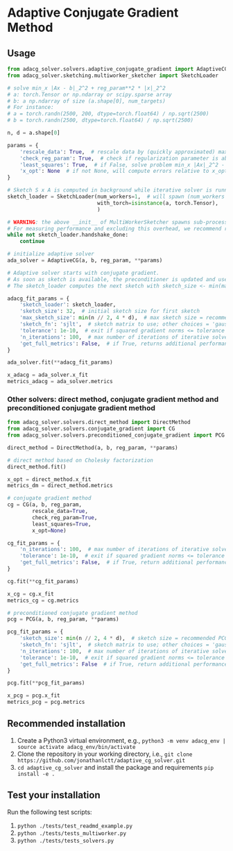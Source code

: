 # Adaptive Conjugate Gradient Method

## Usage 

```python
from adacg_solver.solvers.adaptive_conjugate_gradient import AdaptiveCG
from adacg_solver.sketching.multiworker_sketcher import SketchLoader

# solve min_x |Ax - b|_2^2 + reg_param**2 * |x|_2^2
# a: torch.Tensor or np.ndarray or scipy.sparse array
# b: a np.ndarray of size (a.shape[0], num_targets) 
# For instance:
# a = torch.randn(2500, 200, dtype=torch.float64) / np.sqrt(2500)
# b = torch.randn(2500, dtype=torch.float64) / np.sqrt(2500)

n, d = a.shape[0]

params = {
    'rescale_data': True,  # rescale data by (quickly approximated) max singular value of a - useful for numerical stability checks
    'check_reg_param': True,  # check if regularization parameter is above numerically significant threshold - if not, set reg_param to threshold
    'least_squares': True,  # if False, solve problem min_x |Ax|_2^2 - 2 * b' * x + reg_param**2 * |x|^2_2
    'x_opt': None  # if not None, will compute errors relative to x_opt (useful for testing)
}

# Sketch S x A is computed in background while iterative solver is running
sketch_loader = SketchLoader(num_workers=1,  # will spawn (num_workers + 2) sub-processes
                             with_torch=isinstance(a, torch.Tensor),
                             )

# WARNING: the above __init__ of MultiWorkerSketcher spawns sub-processes; that introduces an overhead (~2 seconds on a 6 cores / 12 vCPUs MacOS machine).
# For measuring performance and excluding this overhead, we recommend running the solver once the sub-processes are initialized.
while not sketch_loader.handshake_done:
    continue

# initialize adaptive solver
ada_solver = AdaptiveCG(a, b, reg_param, **params)

# Adaptive solver starts with conjugate gradient.
# As soon as sketch is available, the preconditioner is updated and used by the preconditioned CG solver.
# The sketch_loader computes the next sketch with sketch_size <- min(max_sketch_size, 2 * sketch_size) in the background. 

adacg_fit_params = {
    'sketch_loader': sketch_loader,
    'sketch_size': 32,  # initial sketch size for first sketch
    'max_sketch_size': min(n // 2, 4 * d),  # max sketch size = recommended PCG sketch size
    'sketch_fn': 'sjlt',  # sketch matrix to use; other choices = 'gaussian', 'srht',
    'tolerance': 1e-10,  # exit if squared gradient norms <= tolerance
    'n_iterations': 100,  # max number of iterations of iterative solver
    'get_full_metrics': False,  # if True, returns additional performance metrics
}

ada_solver.fit(**adacg_fit_params)

x_adacg = ada_solver.x_fit
metrics_adacg = ada_solver.metrics
```

### Other solvers: direct method, conjugate gradient method and preconditioned conjugate gradient method

```python
from adacg_solver.solvers.direct_method import DirectMethod 
from adacg_solver.solvers.conjugate_gradient import CG
from adacg_solver.solvers.preconditioned_conjugate_gradient import PCG

direct_method = DirectMethod(a, b, reg_param, **params)

# direct method based on Cholesky factorization
direct_method.fit()

x_opt = direct_method.x_fit
metrics_dm = direct_method.metrics

# conjugate gradient method
cg = CG(a, b, reg_param,
        rescale_data=True,
        check_reg_param=True,
        least_squares=True,
        x_opt=None)

cg_fit_params = {
    'n_iterations': 100,  # max number of iterations of iterative solver
    'tolerance': 1e-10,  # exit if squared gradient norms <= tolerance
    'get_full_metrics': False,  # if True, return additional performance metrics
}

cg.fit(**cg_fit_params)

x_cg = cg.x_fit
metrics_cg = cg.metrics

# preconditioned conjugate gradient method
pcg = PCG(a, b, reg_param, **params)

pcg_fit_params = {
    'sketch_size': min(n // 2, 4 * d),  # sketch size = recommended PCG sketch size
    'sketch_fn': 'sjlt',  # sketch matrix to use; other choices = 'gaussian', 'srht'
    'n_iterations': 100,  # max number of iterations of iterative solver
    'tolerance': 1e-10,  # exit if squared gradient norms <= tolerance
    'get_full_metrics': False  # if True, return additional performance metrics
}

pcg.fit(**pcg_fit_params)

x_pcg = pcg.x_fit
metrics_pcg = pcg.metrics

```

## Recommended installation
1. Create a Python3 virtual environment, e.g., `python3 -m venv adacg_env | source activate adacg_env/bin/activate`
2. Clone the repository in your working directory, i.e., `git clone https://github.com/jonathanlctt/adaptive_cg_solver.git`
3. `cd adaptive_cg_solver` and install the package and requirements `pip install -e .`

## Test your installation
Run the following test scripts:
1. `python ./tests/test_readmd_example.py`
2. `python ./tests/tests_multiworker.py`
3. `python ./tests/tests_solvers.py`